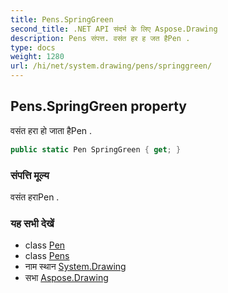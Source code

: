 ```yaml
---
title: Pens.SpringGreen
second_title: .NET API संदर्भ के लिए Aspose.Drawing
description: Pens संपत्त. वसंत हर ह जत हैPen .
type: docs
weight: 1280
url: /hi/net/system.drawing/pens/springgreen/
---
```

## Pens.SpringGreen property

वसंत हरा हो जाता हैPen .

```csharp
public static Pen SpringGreen { get; }
```

### संपत्ति मूल्य

वसंत हराPen .

### यह सभी देखें

* class [Pen](../../pen/)
* class [Pens](../)
* नाम स्थान [System.Drawing](../../pens/)
* सभा [Aspose.Drawing](../../../)


